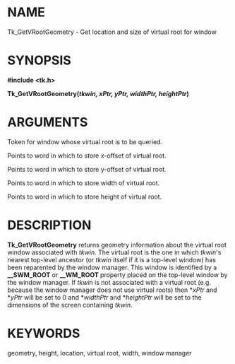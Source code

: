 # NAME

Tk_GetVRootGeometry - Get location and size of virtual root for window

# SYNOPSIS

**#include \<tk.h\>**

**Tk_GetVRootGeometry(***tkwin, xPtr, yPtr, widthPtr, heightPtr***)**

# ARGUMENTS

Token for window whose virtual root is to be queried.

Points to word in which to store x-offset of virtual root.

Points to word in which to store y-offset of virtual root.

Points to word in which to store width of virtual root.

Points to word in which to store height of virtual root.

# DESCRIPTION

**Tk_GetVRootGeometry** returns geometry information about the virtual
root window associated with *tkwin*. The virtual root is the one in
which *tkwin*\'s nearest top-level ancestor (or *tkwin* itself if it is
a top-level window) has been reparented by the window manager. This
window is identified by a **\_\_SWM_ROOT** or **\_\_WM_ROOT** property
placed on the top-level window by the window manager. If *tkwin* is not
associated with a virtual root (e.g. because the window manager does not
use virtual roots) then \**xPtr* and \**yPtr* will be set to 0 and
\**widthPtr* and \**heightPtr* will be set to the dimensions of the
screen containing *tkwin*.

# KEYWORDS

geometry, height, location, virtual root, width, window manager
